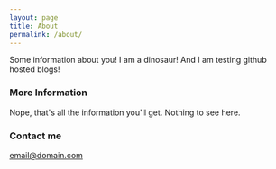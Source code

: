 ```yaml
---
layout: page
title: About
permalink: /about/
---
```


Some information about you! I am a dinosaur! And I am testing github hosted blogs!

### More Information

Nope, that's all the information you'll get. Nothing to see here. 

### Contact me

[email@domain.com](mailto:email@domain.com)
